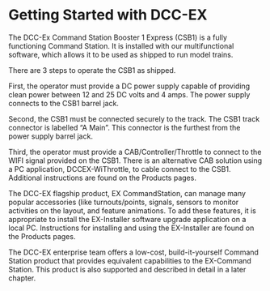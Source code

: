 # Getting Started with DCC-EX

The DCC-Ex Command Station Booster 1 Express (CSB1) is a fully functioning Command Station. It is installed with our multifunctional software, which allows it to be used as shipped to run model trains.

There are 3 steps to operate the CSB1 as shipped. 

First, the operator must provide a DC power supply capable of providing clean power between 12 and 25 DC volts and 4 amps. The power supply connects to the CSB1 barrel jack. 

Second, the CSB1 must be connected securely to the track. The CSB1 track connector is labelled “A Main”. This connector is the furthest from the power supply barrel jack. 

Third, the operator must provide a CAB/Controller/Throttle to connect to the WIFI signal provided on the CSB1. There is an alternative CAB solution using a PC application, DCCEX-WiThrottle, to cable connect to the CSB1. Additional instructions are found on the Products pages.


The DCC-EX flagship product, EX CommandStation, can manage many popular accessories (like turnouts/points, signals, sensors to monitor activities on the layout, and feature animations. To add these features, it is appropriate to install the EX-Installer software upgrade application on a local PC. Instructions for installing and using the EX-Installer are found on the Products pages. 

The DCC-EX enterprise team offers a low-cost, build-it-yourself Command Station product that provides equivalent capabilities to the EX-Command Station. This product is also supported and described in detail in a later chapter.

